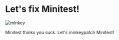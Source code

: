 # Let's fix Minitest!

![minkey](https://i.imgur.com/boZFEMu.png)

Minitest thinks you suck.  Let's minkeypatch Minitest!



